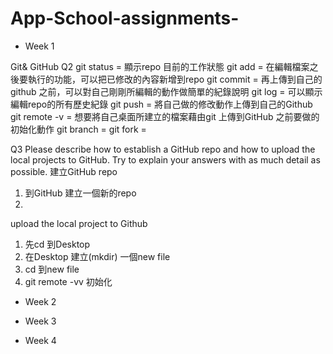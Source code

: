 # App-School-assignments-

- Week 1

Git& GitHub 
Q2
git status = 顯示repo 目前的工作狀態
git add = 在編輯檔案之後要執行的功能，可以把已修改的內容新增到repo
git commit = 再上傳到自己的github 之前，可以對自己剛剛所編輯的動作做簡單的紀錄說明
git log = 可以顯示編輯repo的所有歷史紀錄
git push = 將自己做的修改動作上傳到自己的Github
git remote -v = 想要將自己桌面所建立的檔案藉由git 上傳到GitHub 之前要做的初始化動作
git branch =
git fork =
 
Q3 Please describe how to establish a GitHub repo and how to upload the local projects to GitHub. Try to explain your answers with as much detail as possible.
建立GitHub repo 
1. 到GitHub 建立一個新的repo 
2. 
upload the local project to Github
1. 先cd 到Desktop
2. 在Desktop 建立(mkdir) 一個new file
3. cd 到new file 
4. git remote -vv 初始化


- Week 2 

- Week 3

- Week 4 
 


